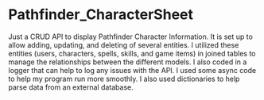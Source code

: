 # Pathfinder_CharacterSheet

Just a CRUD API to display Pathfinder Character Information. It is set up to allow adding, updating, and deleting of several entities. I utilized these entities (users, characters, spells, skills, and game items) in joined tables to manage the relationships between the different models. I also coded in a logger that can help to log any issues with the API. I used some async code to help my program run more smoothly. I also used dictionaries to help parse data from an external database.
